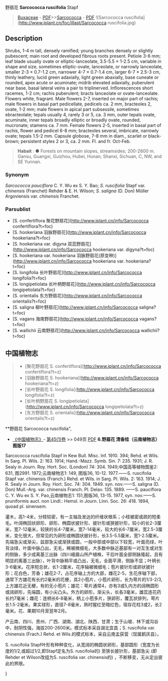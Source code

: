 野扇花 **Sarcococca ruscifolia** Stapf

> [Buxaceae](http://www.iplant.cn/info/Buxaceae?t=foc) - [PDF](http://www.iplant.cn/foc/pdf/Buxaceae.pdf)>>[Sarcococca](http://www.iplant.cn/info/Sarcococca?t=foc) - [PDF](http://www.iplant.cn/foc/pdf/Sarcococca.pdf)
![Sarcococca ruscifolia](http://www.iplant.cn/foc/illast/Sarcococca ruscifolia.jpg)

## Description

Shrubs, 1-4 m tall, densely ramified; young branches densely or slightly pubescent; main root and developed fibrous roots present. Petiole 3-6 mm; leaf blade usually ovate or elliptic-lanceolate, 3.5-5.5 × 1-2.5 cm, variable in shape and size, sometimes elliptic-ovate, lanceolate, or narrowly lanceolate, smaller 2-3 × 0.7-1.2 cm, narrower 4-7 × 0.7-1.4 cm, larger 6-7 × 2.5-3 cm, thinly leathery, lucid green adaxially, light green abaxially, base cuneate or rounded, apex acute or acuminate; midrib elevated adaxially, puberulent near base, basal lateral veins a pair to triplinerved. Inflorescences short racemes, 1-2 cm; rachis puberulent; bracts lanceolate or ovate-lanceolate. Flowers white, fragrant. Male flowers 2-7, inserted on major part of rachis; male flowers in basal part pedicellate, pedicels ca. 2 mm, bracteoles 2, ovate, 1-2 mm; male flowers in apical part subsessile, sometimes ebracteolate; tepals usually 4, rarely 3 or 5, ca. 3 mm, outer tepals ovate, acuminate, inner tepals broadly elliptic or broadly ovate, rounded, mucronate; stamens ca. 7 mm. Female flowers 2-5, inserted in basal part of rachis, flower and pedicel 6-8 mm; bracteoles several, imbricate, narrowly ovate; tepals 1.5-2 mm. Capsule globose, 7-8 mm in diam., scarlet or black-brown; persistent styles 2 or 3, ca. 2 mm. Fl. and fr. Oct-Feb.


> **Habait** : 
>● Forests on mountain slopes, streamsides; 200-2600 m. Gansu, Guangxi, Guizhou, Hubei, Hunan, Shanxi, Sichuan, C, NW, and SE Yunnan.

### Synonym
*Sarcococca pauciflora* C. Y. Wu ex S. Y. Bao; *S. ruscifolia* Stapf var. *chinensis* (Franchet) Rehder & E. H. Wilson; *S. saligna* (D. Don) Müller Argoviensis var. *chinensis* Franchet.

### Parsublist

* [S.  confertiflora  聚花野扇花](http://www.iplant.cn/info/Sarcococca confertiflora?t=foc)
* [S.  hookeriana  羽脉野扇花](http://www.iplant.cn/info/Sarcococca hookeriana?t=foc)
* [S.  hookeriana var. digyna  双蕊野扇花](http://www.iplant.cn/info/Sarcococca hookeriana var. digyna?t=foc)
* [S.  hookeriana var. hookeriana  羽脉野扇花(原变种)](http://www.iplant.cn/info/Sarcococca hookeriana var. hookeriana?t=foc)
* [S.  longifolia  长叶野扇花](http://www.iplant.cn/info/Sarcococca longifolia?t=foc)
* [S.  longipetiolata  长叶柄野扇花](http://www.iplant.cn/info/Sarcococca longipetiolata?t=foc)
* [S.  orientalis  东方野扇花](http://www.iplant.cn/info/Sarcococca orientalis?t=foc)
* [S.  saligna  柳叶野扇花](http://www.iplant.cn/info/Sarcococca saligna?t=foc)
* [S.  vagans  海南野扇花](http://www.iplant.cn/info/Sarcococca vagans?t=foc)
* [S.  wallichii  云南野扇花](http://www.iplant.cn/info/Sarcococca wallichii?t=foc)


## 中国植物志

> * [聚花野扇花  S.  confertiflora](http://www.iplant.cn/info/Sarcococca confertiflora?t=z)
> * [羽脉野扇花  S.  hookeriana](http://www.iplant.cn/info/Sarcococca hookeriana?t=z)
> * [长叶野扇花  S.  longifolia](http://www.iplant.cn/info/Sarcococca longifolia?t=z)
> * [长叶柄野扇花  S.  longipetiolata](http://www.iplant.cn/info/Sarcococca longipetiolata?t=z)
> * [东方野扇花  S.  orientalis](http://www.iplant.cn/info/Sarcococca orientalis?t=z)


**野扇花 Sarcococca ruscifolia",


* [《中国植物志》](http://www.iplant.cn/frps)- [第45(1)卷](http://www.iplant.cn/frps/vol/45(1)) >> 049页 [PDF](http://www.iplant.cn/frps/pdf/45(1)/049.PDF)
**6.野扇花 清香桂（云南植物志）图版17**

Sarcococca ruscifolia Stapf in Kew Bull. Misc. Inf. 1910. 394; Rehd. et Wils. In Sarg. Pl. Wils. 2: 163. 1914; Hand.-Mazz. Symb. Sin. 7: 235. 1931; J. R. Sealy in Journ. Roy. Hort. Soc. (London) 74: 304. 1949;中国高等植物图鉴2: 631, 图2991. 1972;云南植物志1: 149, 图版36, 10-12. 1977.——S. ruscifolia Stapf var. chinensis (Franch.) Rehd. et Wils. in Sarg. Pl. Wils. 2: 163. 1914; J. R. Sealy in Journ. Roy. Hort. Soc. 74: 304. 1949. syn. nov.——S. saligna (D. Don) Mull.-Arg. var. chinensis Franch. Pl. Delav. 135. 1889. ——S. pauciflora C. Y. Wu ex S. Y. Pao,云南植物志1: 151,图版36, 13-15. 1977, syn. nov.——S. pruniformis auct. non Lindl.: Hemsl. in Journ. Linn. Soc. 26: 418. 1894, quoad pl. sinensem.

灌木，高1-4米，分枝较密，有一主轴及发达的纤维状根系；小枝被密或疏的短柔毛。叶阔椭回状卵形、卵形、椭圆状披针形、披针形或狭披针形，较小的长2-3厘米，宽7-12毫米，较狭的长4-7厘米，宽7-14毫米，较大的长6-7厘米，宽2.5-3厘米，变化很大，但常见的为卵形或椭圆状披针形，长3.5-5.5厘米，宽1-2.5厘米。先端急尖或渐尖，兹部急尖或渐狭或圆，一般中部或中部以下较宽，叶面亮绿，叶背淡绿，叶面中脉凸出，无毛，稀被微细毛，大多数中脉近基部有一对互生或对生的侧脉，多少成离基三出脉（四川峨眉山所产植株，干后叶面全部侧脉隆起，且有明显的离基三出脉），叶背中脉稍平或凸出，无毛，全面平滑，侧脉不显；叶柄长3-6毫米。花序短总状，长1-2厘米，花序轴被微细毛；苞片披针形或卵状披针形；花白色，芳香；雄花2-7，占花序轴上方的大部，雌花2-5，生花序轴下部，通常下方雄花有长约2毫米的花梗，具2小苞片，小苞片卵形，长为萼片的1/3-2/3,上方雄花近无梗，有的无小苞片；雄花：萼片通常4，亦有3或5,内方的阔椭圆形或阔卵形，先端圆，有小尖凸头。外方的卵形，渐尖头，长各3毫米，雄蕊连花药长约7毫米；雌花：连柄长6-8毫米，柄上小苞多片，狭卵形，覆瓦状排列，萼片长1.5-2毫米。果实球形，直径7-8毫米，熟时猩红至暗红色，宿存花柱3或2，长2毫米。花、果期10月至翌年2月。

产云南、四川、贵州、广西、湖南、湖北、陕西、甘肃；生于山坡、林下或沟谷中，耐阴性强，海拔200-2600米。模式标本采自湖北宜昌；S. ruscifolia var. chinensis (Frach.) Rehd. et Wils.的模式标本，采自云南孟获营（现属鹤庆县）。

S. ruscifolia Stapf叶形有种种变化，从宽阔的椭圆状卵形，基部圆形（宽度为长度的1/2,或超过1/2,即Stapf定名为S. ruscifolia的) 至狭长披针形，基部急尖 (即Rehder et Wilson改组为S. ruscifolia var. chinensis的) ，不断移变，无从定出彼此的界限。

}